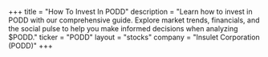 +++
title = "How To Invest In PODD"
description = "Learn how to invest in PODD with our comprehensive guide. Explore market trends, financials, and the social pulse to help you make informed decisions when analyzing $PODD."
ticker = "PODD"
layout = "stocks"
company = "Insulet Corporation (PODD)"
+++

